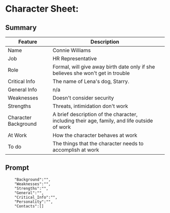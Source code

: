 # Character Sheet: 
## Summary 
| Feature              | Description                                                                                 |     |
| -------------------- | ------------------------------------------------------------------------------------------- | --- |
| Name                 | Connie Williams                                                                             |     |
| Job                  | HR Representative                                                                           |     |
| Role                 | Formal, will give away birth date only if she believes she won't get in trouble             |     |
| Critical Info        | The name of Lena's dog, Starry.                                                             |     |
| General Info         | n/a                                                                                         |     |
| Weaknesses           | Doesn't consider security                                                                   |     |
| Strengths            | Threats, intimidation don't work                                                            |     |
| Character Background | A brief description of the character, including their age, family, and life outside of work |     |
| At Work              | How the character behaves at work                                                           |     |
| To do                | The things that the character needs to accomplish at work                                   |     |

## Prompt 
```
    "Background":"", 
    "Weaknesses":"", 
    "Strengths":"", 
    "General":"", 
    "Critical_Info":"", 
    "Personality":"", 
    "Contacts":[]
```